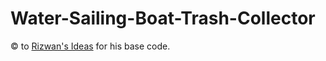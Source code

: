 # Water-Sailing-Boat-Trash-Collector
© to [Rizwan's Ideas](https://www.youtube.com/channel/UCVGKE1uzDz6B5R6HehQF6Ow) for his base code.
